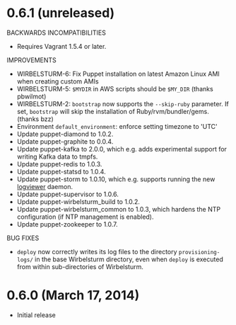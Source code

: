 # 0.6.1 (unreleased)

BACKWARDS INCOMPATIBILITIES

* Requires Vagrant 1.5.4 or later.

IMPROVEMENTS

* WIRBELSTURM-6: Fix Puppet installation on latest Amazon Linux AMI when creating custom AMIs
* WIRBELSTURM-5: `$MYDIR` in AWS scripts should be `$MY_DIR` (thanks pbwilmot)
* WIRBELSTURM-2: `bootstrap` now supports the `--skip-ruby` parameter.  If set, `bootstrap` will skip the installation
  of Ruby/rvm/bundler/gems. (thanks bzz)
* Environment `default_environment`: enforce setting timezone to 'UTC'
* Update puppet-diamond to 1.0.2.
* Update puppet-graphite to 0.0.4.
* Update puppet-kafka to 2.0.0, which e.g. adds experimental support for writing Kafka data to tmpfs.
* Update puppet-redis to 1.0.3.
* Update puppet-statsd to 1.0.4.
* Update puppet-storm to 1.0.10, which e.g. supports running the new
  [logviewer](http://storm.incubator.apache.org/2013/12/08/storm090-released.html) daemon.
* Update puppet-supervisor to 1.0.6.
* Update puppet-wirbelsturm_build to 1.0.2.
* Update puppet-wirbelsturm_common to 1.0.3, which hardens the NTP configuration (if NTP management is enabled).
* Update puppet-zookeeper to 1.0.7.

BUG FIXES

* `deploy` now correctly writes its log files to the directory `provisioning-logs/` in the base Wirbelsturm directory,
  even when `deploy` is executed from within sub-directories of Wirbelsturm.


# 0.6.0 (March 17, 2014)

* Initial release
